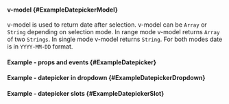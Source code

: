 #### v-model {#ExampleDatepickerModel}

v-model is used to return date after selection. v-model can be `Array` or `String` depending on selection mode. In range mode v-model returns `Array` of two `Strings`. In single mode v-model returns `String`. For both modes date is in `YYYY-MM-DD` format.

<div class="example">
  <example name="ExampleDatepickerModel"></example>
</div>

#### Example - props and events {#ExampleDatepicker}

<div class="example">
  <example name="ExampleDatepicker"></example>
</div>

#### Example - datepicker in dropdown {#ExampleDatepickerDropdown}

<div class="example">
  <example name="ExampleDatepickerDropdown"></example>
</div>

#### Example - datepicker slots {#ExampleDatepickerSlot}

<div class="example">
  <example name="ExampleDatepickerSlot"></example>
</div>
